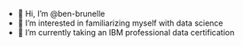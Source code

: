 - 👋 Hi, I’m @ben-brunelle
- 👀 I’m interested in familiarizing myself with data science
- 🌱 I’m currently taking an IBM professional data certification

<!---
ben-brunelle/ben-brunelle is a ✨ special ✨ repository because its `README.md` (this file) appears on your GitHub profile.
You can click the Preview link to take a look at your changes.
--->
